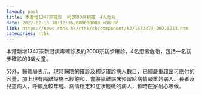 ```yaml
---
layout: post
title: 本港增1347宗確診　約2000宗初確　4人危殆
date: 2022-02-13 18:12:36.000000000 +08:00
link: https://news.rthk.hk/rthk/ch/component/k2/1633473-20220213.htm
categories: rthk
---
```


本港新增1347宗新冠病毒確診及約2000宗初步確診，4名患者危殆，包括一名初步確診的3歲女童。

另外，醫管局表示，現時醫院的確診及初步確診病人數目，已經嚴重超出可應付的容量，加上現有隔離設施已經飽和，會將隔離病床預留給病情嚴重的病人、長者及兒童病人，呼籲比較年輕、病情穩定和症狀輕微的病人，暫時在家耐心等候。
